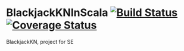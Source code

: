 # BlackjackKNInScala [![Build Status](https://travis-ci.org/jasieben/de.htwg.se.BlackjackKNInScala.svg?branch=development)](https://travis-ci.org/jasieben/de.htwg.se.BlackjackKNInScala) [![Coverage Status](https://coveralls.io/repos/github/jasieben/de.htwg.se.BlackjackKNInScala/badge.svg?branch=development)](https://coveralls.io/github/jasieben/de.htwg.se.BlackjackKNInScala?branch=development)
BlackjackKN, project for SE








